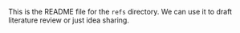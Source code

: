 This is the README file for the `refs` directory. We can use it to draft literature review or just idea sharing.
